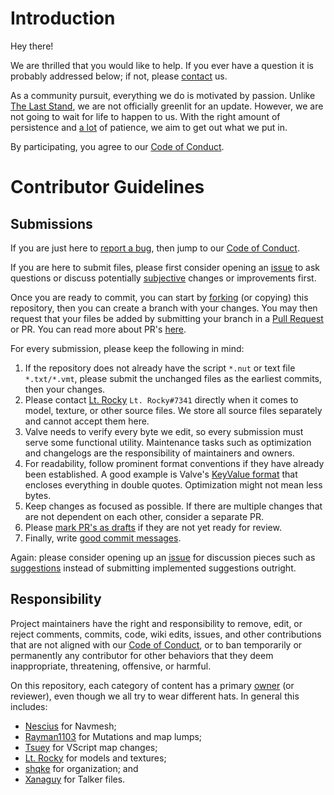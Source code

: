 # Introduction

Hey there!

We are thrilled that you would like to help. If you ever have a question it is probably addressed below; if not, please [contact](/CODE_OF_CONDUCT.md#Contact) us.

As a community pursuit, everything we do is motivated by passion. Unlike [The Last Stand](https://www.l4d.com/laststand/), we are not officially greenlit for an update. However, we are not going to wait for life to happen to us. With the right amount of persistence and [a lot](https://developer.valvesoftware.com/wiki/Valve_Time) of patience, we aim to get out what we put in.

By participating, you agree to our [Code of Conduct](/CODE_OF_CONDUCT.md).

# Contributor Guidelines

## Submissions

If you are just here to [report a bug](https://github.com/Tsuey/L4D2-Community-Update/issues), then jump to our [Code of Conduct](/CODE_OF_CONDUCT.md).

If you are here to submit files, please first consider opening an [issue](https://github.com/Tsuey/L4D2-Community-Update/issues) to ask questions or discuss potentially [subjective](https://en.wikipedia.org/wiki/Subjective) changes or improvements first.

Once you are ready to commit, you can start by [forking](https://github.com/Tsuey/L4D2-Community-Update/fork) (or copying) this repository, then you can create a branch with your changes. You may then request that your files be added by submitting your branch in a [Pull Request](https://github.com/Tsuey/L4D2-Community-Update/pulls) or PR. You can read more about PR's [here](https://help.github.com/articles/about-pull-requests/).

For every submission, please keep the following in mind:

1. If the repository does not already have the script `*.nut` or text file `*.txt/*.vmt`, please submit the unchanged files as the earliest commits, then your changes.
1. Please contact [Lt. Rocky](https://github.com/ltrockyy) `Lt. Rocky#7341` directly when it comes to model, texture, or other source files. We store all source files separately and cannot accept them here.
1. Valve needs to verify every byte we edit, so every submission must serve some functional utility. Maintenance tasks such as optimization and changelogs are the responsibility of maintainers and owners.
1. For readability, follow prominent format conventions if they have already been established. A good example is Valve's [KeyValue format](https://developer.valvesoftware.com/wiki/KeyValues) that encloses everything in double quotes. Optimization might not mean less bytes.
1. Keep changes as focused as possible. If there are multiple changes that are not dependent on each other, consider a separate PR.
1. Please [mark PR's as drafts](https://docs.github.com/en/pull-requests/collaborating-with-pull-requests/proposing-changes-to-your-work-with-pull-requests/changing-the-stage-of-a-pull-request) if they are not yet ready for review.
1. Finally, write [good commit messages](http://tbaggery.com/2008/04/19/a-note-about-git-commit-messages.html).

Again: please consider opening up an [issue](https://github.com/Tsuey/L4D2-Community-Update/issues) for discussion pieces such as [suggestions](https://github.com/Tsuey/L4D2-Community-Update/issues/208) instead of submitting implemented suggestions outright.

## Responsibility

Project maintainers have the right and responsibility to remove, edit, or reject comments, commits, code, wiki edits, issues, and other contributions that are not aligned with our [Code of Conduct](/CODE_OF_CONDUCT.md#Inclusivity), or to ban temporarily or permanently any contributor for other behaviors that they deem inappropriate, threatening, offensive, or harmful.

On this repository, each category of content has a primary [owner](https://www.linkedin.com/pulse/engineering-ownership-introduction-david-weinberg) (or reviewer), even though we all try to wear different hats. In general this includes:

- [Nescius](https://github.com/Nesciuse) for Navmesh;
- [Rayman1103](https://github.com/Rayman1103) for Mutations and map lumps;
- [Tsuey](https://github.com/Tsuey) for VScript map changes;
- [Lt. Rocky](https://github.com/ltrockyy) for models and textures;
- [shqke](https://github.com/shqke) for organization; and
- [Xanaguy](https://github.com/xanaguy) for Talker files.
